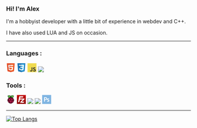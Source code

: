 ### Hi! I'm Alex
I'm a hobbyist developer with a little bit of experience in webdev and C++.

I have also used LUA and JS on occasion.

---

### Languages : 
<html>
<div id="languages">
  <img src="https://raw.githubusercontent.com/devicons/devicon/master/icons/html5/html5-original.svg" style="width: 5%" > 
  <img src="https://raw.githubusercontent.com/devicons/devicon/master/icons/css3/css3-original.svg" style="width: 5%"> 
  <img src="https://raw.githubusercontent.com/devicons/devicon/master/icons/javascript/javascript-original.svg" style="width: 5%"> 
  <img src="https://upload.wikimedia.org/wikipedia/commons/thumb/1/18/ISO_C%2B%2B_Logo.svg/180px-ISO_C%2B%2B_Logo.svg.png" style="width: 5%"> 
</div>
</html>

### Tools :

<html>
<div id="tools">
  <img src="https://raw.githubusercontent.com/devicons/devicon/master/icons/raspberrypi/raspberrypi-original.svg" style="width: 5%"> 
  <img src="https://raw.githubusercontent.com/devicons/devicon/master/icons/filezilla/filezilla-plain.svg" style="width: 5%"> 
  <img src="https://www.blockbench.net/images/logos/icon.png" style="width: 5%"> 
  <img src="https://i.imgur.com/51dSsGk.png" style="width: 5%"> 
  <img src="https://raw.githubusercontent.com/devicons/devicon/master/icons/photoshop/photoshop-plain.svg" style="width: 5%"> 
</div>
</html>
 
---


[![Top Langs](https://github-readme-stats.vercel.app/api/top-langs/?username=levtus&show_icons=true&theme=github_dark&layout=compact)](https://github.com/anuraghazra/github-readme-stats)
